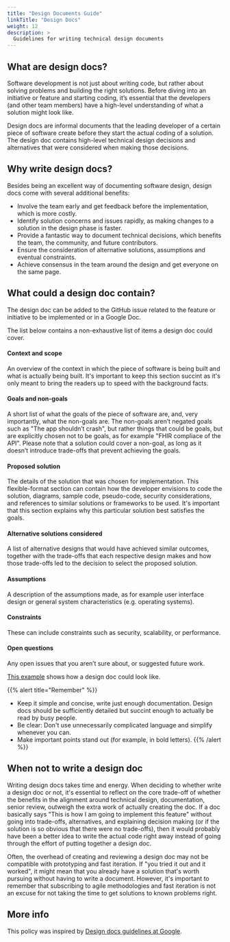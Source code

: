 ```yaml
---
title: "Design Documents Guide"
linkTitle: "Design Docs"
weight: 12
description: >
  Guidelines for writing technical design documents
---
```


## What are design docs?
Software development is not just about writing code, but rather about solving problems and building the right solutions. Before diving into an initiative or feature and starting coding, it’s essential that the developers (and other team members) have a high-level understanding of what a solution might look like. 

Design docs are informal documents that the leading developer of a certain piece of software create before they start the actual coding of a solution. The design doc contains high-level technical design decisions and alternatives that were considered when making those decisions. 

## Why write design docs?

Besides being an excellent way of documenting software design, design docs come with several additional benefits:

* Involve the team early and get feedback before the implementation, which is more costly.
* Identify solution concerns and issues rapidly, as making changes to a solution in the design phase is faster.
* Provide a fantastic way to document technical decisions, which benefits the team, the community, and future contributors.  
* Ensure the consideration of alternative solutions, assumptions and eventual constraints.
* Achieve consensus in the team around the design and get everyone on the same page.

## What could a design doc contain?

The design doc can be added to the GitHub issue related to the feature or initiative to be implemented or in a Google Doc. 

The list below contains a non-exhaustive list of items a design doc could cover.

#### Context and scope
An overview of the context in which the piece of software is being built and what is actually being built. It's important to keep this section succint as it's only meant to bring the readers up to speed with the background facts.

#### Goals and non-goals
A short list of what the goals of the piece of software are, and, very importantly, what the non-goals are. The non-goals aren’t negated goals such as "The app shouldn’t crash", but rather things that could be goals, but are explicitly chosen not to be goals, as for example "FHIR compliace of the API". Please note that a solution could cover a non-goal, as long as it doesn’t introduce trade-offs that prevent achieving the goals.

#### Proposed solution
The details of the solution that was chosen for implementation. This flexible-format section can contain how the developer envisions to code the solution, diagrams, sample code, pseudo-code, security considerations, and references to similar solutions or frameworks to be used. It's important that this section explains why this particular solution best satisfies the goals.

#### Alternative solutions considered
A list of alternative designs that would have achieved similar outcomes, together with the trade-offs that each respective design makes and how those trade-offs led to the decision to select the proposed solution.

#### Assumptions
A description of the assumptions made, as for example user interface design or general system characteristics (e.g. operating systems).

#### Constraints
These can include constraints such as security, scalability, or performance.

#### Open questions
Any open issues that you aren’t sure about, or suggested future work.

[This example](https://docs.google.com/document/d/1bR3jygKQvfIK1CkRaplxz4LyXQqgO21MTjy8Jsd6s6c/edit?usp=sharing) shows how a design doc could look like.

{{% alert title="Remember" %}}
* Keep it simple and concise, write just enough documentation. Design docs should be sufficiently detailed but succint enough to actually be read by busy people.
* Be clear: Don't use unnecessarily complicated language and simplify whenever you can.
* Make important points stand out (for example, in bold letters).
{{% /alert %}}

## When not to write a design doc

Writing design docs takes time and energy. When deciding to whether write a design doc or not, it's essential to reflect on the core trade-off of whether the benefits in the alignment around technical design, documentation, senior review, outweigh the extra work of actually creating the doc. If a doc basically says "This is how I am going to implement this feature" without going into trade-offs, alternatives, and explaining decision making (or if the solution is so obvious that there were no trade-offs), then it would probably have been a better idea to write the actual code right away instead of going through the effort of putting together a design doc.

Often, the overhead of creating and reviewing a design doc may not be compatible with prototyping and fast iteration. If "you tried it out and it worked", it might mean that you already have a solution that's worth pursuing without having to write a document. However, it's important to remember that subscribing to agile methodologies and fast iteration is not an excuse for not taking the time to get solutions to known problems right. 

## More info

This policy was inspired by [Design docs guidelines at Google](https://www.industrialempathy.com/posts/design-docs-at-google/).